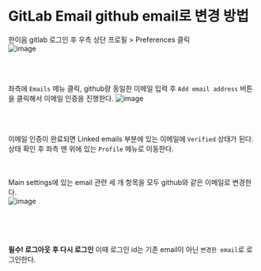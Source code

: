 # GitLab Email github email로 변경 방법

한이음 gitlab 로그인 후 우측 상단 프로필 > Preferences 클릭 <br>
![image](https://user-images.githubusercontent.com/70805241/183242003-de721ccc-8a91-4477-b5f3-b0a8d783c8bb.png)

<br><br>

좌측에 `Emails` 메뉴 클릭, github랑 동일한 이메일 입력 후 `Add email address` 버튼을 클릭해서 이메일 인증을 진행한다.
![image](https://user-images.githubusercontent.com/70805241/183242077-d3244177-c276-49a9-908c-c955d388c965.png)

<br><br>

이메일 인증이 완료되면 Linked emails 부분에 있는 이메일에 `Verified` 상태가 된다. 상태 확인 후 좌측 맨 위에 있는 `Profile` 메뉴로 이동한다. <br><br><br>

Main settings에 있는 email 관련 세 개 항목을 모두 github와 같은 이메일로 변경한다.<br>
![image](https://user-images.githubusercontent.com/70805241/183242171-7639a85c-312c-4250-bcea-805d81da1232.png)

<br><br><br>

**필수! 로그아웃 후 다시 로그인** 이때 로그인 id는 기존 email이 아닌 `변경한 email`로 로그인한다.
